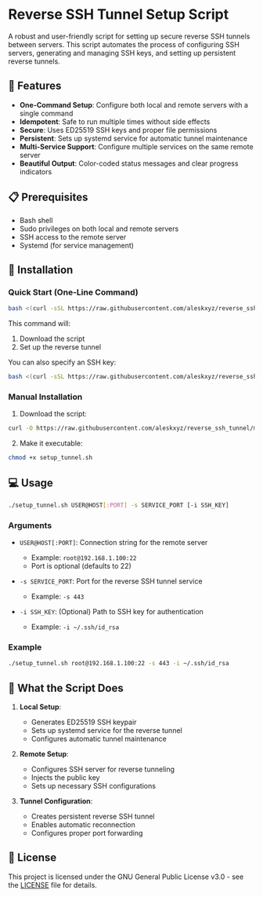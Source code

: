 # Reverse SSH Tunnel Setup Script

A robust and user-friendly script for setting up secure reverse SSH tunnels between servers. This script automates the process of configuring SSH servers, generating and managing SSH keys, and setting up persistent reverse tunnels.

## 🌟 Features

- **One-Command Setup**: Configure both local and remote servers with a single command
- **Idempotent**: Safe to run multiple times without side effects
- **Secure**: Uses ED25519 SSH keys and proper file permissions
- **Persistent**: Sets up systemd service for automatic tunnel maintenance
- **Multi-Service Support**: Configure multiple services on the same remote server
- **Beautiful Output**: Color-coded status messages and clear progress indicators

## 📋 Prerequisites

- Bash shell
- Sudo privileges on both local and remote servers
- SSH access to the remote server
- Systemd (for service management)

## 🚀 Installation

### Quick Start (One-Line Command)

```bash
bash <(curl -sSL https://raw.githubusercontent.com/aleskxyz/reverse_ssh_tunnel/main/setup_tunnel.sh) root@192.168.1.100:22 -s 443
```

This command will:
1. Download the script
2. Set up the reverse tunnel

You can also specify an SSH key:
```bash
bash <(curl -sSL https://raw.githubusercontent.com/aleskxyz/reverse_ssh_tunnel/main/setup_tunnel.sh) root@192.168.1.100:22 -s 443 -i ~/.ssh/id_rsa
```

### Manual Installation

1. Download the script:
```bash
curl -O https://raw.githubusercontent.com/aleskxyz/reverse_ssh_tunnel/main/setup_tunnel.sh
```

2. Make it executable:
```bash
chmod +x setup_tunnel.sh
```

## 💻 Usage

```bash
./setup_tunnel.sh USER@HOST[:PORT] -s SERVICE_PORT [-i SSH_KEY]
```

### Arguments

- `USER@HOST[:PORT]`: Connection string for the remote server
  - Example: `root@192.168.1.100:22`
  - Port is optional (defaults to 22)

- `-s SERVICE_PORT`: Port for the reverse SSH tunnel service
  - Example: `-s 443`

- `-i SSH_KEY`: (Optional) Path to SSH key for authentication
  - Example: `-i ~/.ssh/id_rsa`

### Example

```bash
./setup_tunnel.sh root@192.168.1.100:22 -s 443 -i ~/.ssh/id_rsa
```

## 🔧 What the Script Does

1. **Local Setup**:
   - Generates ED25519 SSH keypair
   - Sets up systemd service for the reverse tunnel
   - Configures automatic tunnel maintenance

2. **Remote Setup**:
   - Configures SSH server for reverse tunneling
   - Injects the public key
   - Sets up necessary SSH configurations

3. **Tunnel Configuration**:
   - Creates persistent reverse SSH tunnel
   - Enables automatic reconnection
   - Configures proper port forwarding


## 📝 License

This project is licensed under the GNU General Public License v3.0 - see the [LICENSE](LICENSE) file for details.
